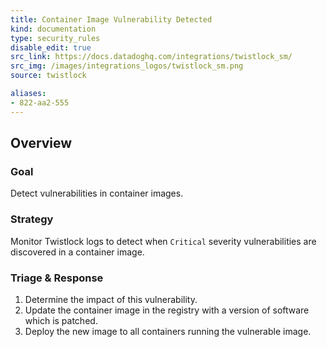 ```yaml
---
title: Container Image Vulnerability Detected
kind: documentation
type: security_rules
disable_edit: true
src_link: https://docs.datadoghq.com/integrations/twistlock_sm/
src_img: /images/integrations_logos/twistlock_sm.png
source: twistlock

aliases:
- 822-aa2-555
---
```


## Overview

### Goal
Detect vulnerabilities in container images.

### Strategy
Monitor Twistlock logs to detect when `Critical` severity vulnerabilities are discovered in a container image. 

### Triage & Response
1. Determine the impact of this vulnerability.
2. Update the container image in the registry with a version of software which is patched.
3. Deploy the new image to all containers running the vulnerable image.